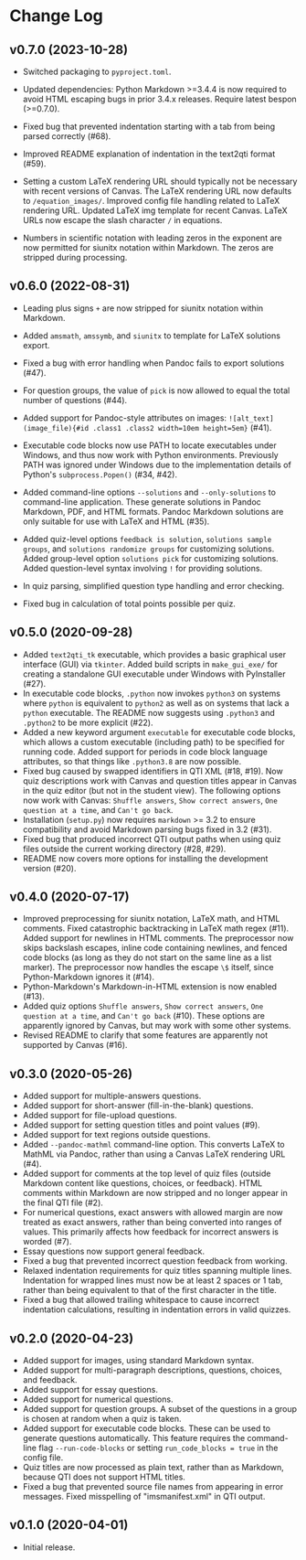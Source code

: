 # Change Log


## v0.7.0 (2023-10-28)

* Switched packaging to `pyproject.toml`.

* Updated dependencies:  Python Markdown >=3.4.4 is now required to avoid HTML
  escaping bugs in prior 3.4.x releases.  Require latest bespon (>=0.7.0).

* Fixed bug that prevented indentation starting with a tab from being parsed
  correctly (#68).

* Improved README explanation of indentation in the text2qti format (#59).

* Setting a custom LaTeX rendering URL should typically not be necessary with
  recent versions of Canvas.  The LaTeX rendering URL now defaults to
  `/equation_images/`.  Improved config file handling related to LaTeX
  rendering URL.  Updated LaTeX img template for recent Canvas.  LaTeX URLs
  now escape the slash character `/` in equations.

* Numbers in scientific notation with leading zeros in the exponent are now
  permitted for siunitx notation within Markdown.  The zeros are stripped
  during processing.



## v0.6.0 (2022-08-31)

* Leading plus signs `+` are now stripped for siunitx notation within
  Markdown.

* Added `amsmath`, `amssymb`, and `siunitx` to template for LaTeX solutions
  export.

* Fixed a bug with error handling when Pandoc fails to export solutions (#47).

* For question groups, the value of `pick` is now allowed to equal the total
  number of questions (#44).

* Added support for Pandoc-style attributes on images:
  `![alt_text](image_file){#id .class1 .class2 width=10em height=5em}` (#41).

* Executable code blocks now use PATH to locate executables under Windows, and
  thus now work with Python environments.  Previously PATH was ignored under
  Windows due to the implementation details of Python's `subprocess.Popen()`
  (#34, #42).

* Added command-line options `--solutions` and `--only-solutions` to
  command-line application.  These generate solutions in Pandoc Markdown,
  PDF, and HTML formats.  Pandoc Markdown solutions are only suitable for
  use with LaTeX and HTML (#35).

* Added quiz-level options `feedback is solution`, `solutions sample groups`,
  and `solutions randomize groups` for customizing solutions.  Added
  group-level option `solutions pick` for customizing solutions.  Added
  question-level syntax involving `!` for providing solutions.

* In quiz parsing, simplified question type handling and error checking.

* Fixed bug in calculation of total points possible per quiz.



## v0.5.0 (2020-09-28)

* Added `text2qti_tk` executable, which provides a basic graphical user
  interface (GUI) via `tkinter`.  Added build scripts in `make_gui_exe/` for
  creating a standalone GUI executable under Windows with PyInstaller (#27).
* In executable code blocks, `.python` now invokes `python3` on systems where
  `python` is equivalent to `python2` as well as on systems that lack a
  `python` executable.  The README now suggests using `.python3` and
  `.python2` to be more explicit (#22).
* Added a new keyword argument `executable` for executable code blocks, which
  allows a custom executable (including path) to be specified for running
  code.  Added support for periods in code block language attributes, so that
  things like `.python3.8` are now possible.
* Fixed bug caused by swapped identifiers in QTI XML (#18, #19).  Now quiz
  descriptions work with Canvas and question titles appear in Canvas in the
  quiz editor (but not in the student view).   The following options now work
  with Canvas:  `Shuffle answers`, `Show correct answers`,
  `One question at a time`, and `Can't go back`.
* Installation (`setup.py`) now requires `markdown` >= 3.2 to ensure
  compatibility and avoid Markdown parsing bugs fixed in 3.2 (#31).
* Fixed bug that produced incorrect QTI output paths when using quiz files
  outside the current working directory (#28, #29).
* README now covers more options for installing the development version (#20).



## v0.4.0 (2020-07-17)

* Improved preprocessing for siunitx notation, LaTeX math, and HTML comments.
  Fixed catastrophic backtracking in LaTeX math regex (#11).  Added support
  for newlines in HTML comments.  The preprocessor now skips backslash
  escapes, inline code containing newlines, and fenced code blocks (as long as
  they do not start on the same line as a list marker).  The preprocessor now
  handles the escape `\$` itself, since Python-Markdown ignores it (#14).
* Python-Markdown's Markdown-in-HTML extension is now enabled (#13).
* Added quiz options `Shuffle answers`, `Show correct answers`,
  `One question at a time`, and `Can't go back` (#10).  These options are
  apparently ignored by Canvas, but may work with some other systems.
* Revised README to clarify that some features are apparently not supported
  by Canvas (#16).



## v0.3.0 (2020-05-26)

* Added support for multiple-answers questions.
* Added support for short-answer (fill-in-the-blank) questions.
* Added support for file-upload questions.
* Added support for setting question titles and point values (#9).
* Added support for text regions outside questions.
* Added `--pandoc-mathml` command-line option.  This converts LaTeX to MathML
  via Pandoc, rather than using a Canvas LaTeX rendering URL (#4).
* Added support for comments at the top level of quiz files (outside Markdown
  content like questions, choices, or feedback).  HTML comments within
  Markdown are now stripped and no longer appear in the final QTI file (#2).
* For numerical questions, exact answers with allowed margin are now treated
  as exact answers, rather than being converted into ranges of values.  This
  primarily affects how feedback for incorrect answers is worded (#7).
* Essay questions now support general feedback.
* Fixed a bug that prevented incorrect question feedback from working.
* Relaxed indentation requirements for quiz titles spanning multiple lines.
  Indentation for wrapped lines must now be at least 2 spaces or 1 tab, rather
  than being equivalent to that of the first character in the title.
* Fixed a bug that allowed trailing whitespace to cause incorrect indentation
  calculations, resulting in indentation errors in valid quizzes.



## v0.2.0 (2020-04-23)

* Added support for images, using standard Markdown syntax.
* Added support for multi-paragraph descriptions, questions, choices, and
  feedback.
* Added support for essay questions.
* Added support for numerical questions.
* Added support for question groups.  A subset of the questions in a group is
  chosen at random when a quiz is taken.
* Added support for executable code blocks.  These can be used to generate
  questions automatically.  This feature requires the command-line flag
  `--run-code-blocks` or setting `run_code_blocks = true` in the config
  file.
* Quiz titles are now processed as plain text, rather than as Markdown,
  because QTI does not support HTML titles.
* Fixed a bug that prevented source file names from appearing in error
  messages.  Fixed misspelling of "imsmanifest.xml" in QTI output.



## v0.1.0 (2020-04-01)

* Initial release.
